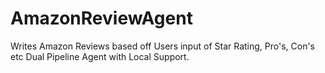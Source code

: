 # AmazonReviewAgent
Writes Amazon Reviews based off Users input of Star Rating, Pro's, Con's etc Dual Pipeline Agent with Local Support.

